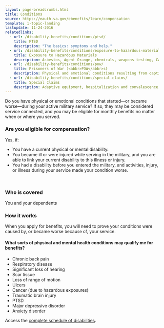 ```yaml
---
layout: page-breadcrumbs.html
title: Conditions
source: https://eauth.va.gov/ebenefits/learn/compensation
template: 1-topic-landing
lastupdate: 11-24-2016
relatedlinks:
  - url: /disability-benefits/conditions/ptsd/
    title: PTSD
    description: "The basics: symptoms and help."
  - url: /disability-benefits/conditions/exposure-to-hazardous-materials/
    title: Exposure to Hazardous Materials
    description: Asbestos, Agent Orange, chemicals, weapons testing, Camp Lejeune, radiation, and more.
  - url: /disability-benefits/conditions/pow/
    title: Prisoners of War (<abbr>POW</abbr>s)
    description: Physical and emotional conditions resulting from captivity.
  - url: /disability-benefits/conditions/special-claims/
    title: Special Claims
    description: Adaptive equipment, hospitalization and convalescence, dentistry, individual unemployability, and more.
---
```



Do you have physical or emotional conditions that started—or became worse—during your active military service? If so, they may be considered service connected, and you may be eligible for monthly benefits no matter when or where you served.

<div class="call-out" markdown="0">

### Are you eligible for compensation?
Yes, if:

- You have a current physical or mental disability.
- You became ill or were injured while serving in the military, and you are able to link your current disability to this illness or injury.
- You had a disability before you entered the military, and activities, injury, or illness during your service made your condition worse.

<br>

### Who is covered

You and your dependents
</div>

### How it works

When you apply for benefits, you will need to prove your conditions were caused by, or became worse because of, your service.

#### What sorts of physical and mental health conditions may qualify me for benefits?

- Chronic back pain
- Respiratory disease
- Significant loss of hearing
- Scar tissue
- Loss of range of motion
- Ulcers
- Cancer (due to hazardous exposures)
- Traumatic brain injury
- PTSD
- Major depressive disorder
- Anxiety disorder


Access the [complete schedule of disabilities](http://www.benefits.va.gov/warms/bookc.asp).
